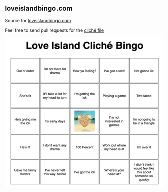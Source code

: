 loveislandbingo.com
---------------
Source for [loveislandbingo.com](http://loveislandbingo.com)

Feel free to send pull requests for the [cliché file](https://github.com/detobate/loveislandbingo/blob/master/cliches)

![loveislandbingo.com](https://raw.githubusercontent.com/detobate/loveislandbingo/master/loveislandbingo.png)
